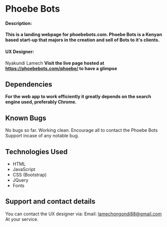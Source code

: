 # Phoebe Bots
#### Description:
**This is a landing webpage for phoebebots.com. Phoebe Bots is a Kenyan based start-up that majors in the creation and sell of Bots to it's clients.**
#### UX Designer:
Nyakundi Lamech
**Visit the live page hosted at https://phoebebots.com/phoebe/ to have a glimpse**
## Dependencies
**For  the  web app to  work  efficiently  it  greatly depends  on the  search engine  used, preferably Chrome.**
## Known Bugs
No bugs so far. Working clean. Encourage all to contact the Phoebe Bots Support incase of any notable bug.
## Technologies Used
* HTML
* JavaScript
* CSS (Bootstrap)
* JQuery
* Fonts
## Support and contact details
You can contact the UX designer via:
Email: lamechongondi88@gmail.com
At your service.
